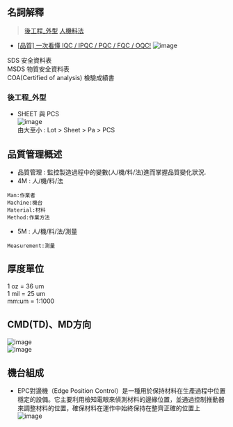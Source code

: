 
## 名詞解釋
> [後工程_外型](#後工程_外型)
> [人機料法](#品質管理概述)

- [[品質] 一次看懂 IQC / IPQC / PQC / FQC / OQC!](https://nyonyou.pixnet.net/blog/post/460033975)
![image](https://user-images.githubusercontent.com/79491888/177439467-a049b9ac-bbfc-4947-8df2-9250a770565c.png)  

SDS 安全資料表  
MSDS 物質安全資料表  
COA(Certified of analysis) 檢驗成績書

### 後工程_外型
- SHEET 與 PCS  
![image](https://user-images.githubusercontent.com/79491888/177895098-65021bae-5f5f-47b2-8f39-14e16799f3c6.png)  
由大至小 : Lot > Sheet > Pa > PCS


## 品質管理概述
- 品質管理 : 監控製造過程中的變數(人/機/料/法)進而掌握品質變化狀況.
- 4M : 人/機/料/法
```
Man:作業者
Machine:機台
Material:材料
Method:作業方法
```
- 5M : 人/機/料/法/測量
```
Measurement:測量
```

## 厚度單位
1 oz = 36 um  
1 mil = 25 um  
mm:um = 1:1000  

## CMD(TD)、MD方向
![image](https://user-images.githubusercontent.com/79491888/177449348-78365ae7-1e03-486f-846e-63bb647d1b4c.png)  
![image](https://github.com/user-attachments/assets/82e4cc20-42e5-4c4a-9dbe-553dcd5a610b)  

## 機台組成
- EPC對邊機（Edge Position Control）是一種用於保持材料在生產過程中位置穩定的設備。它主要利用檢知電眼來偵測材料的邊緣位置，並通過控制推動器來調整材料的位置，確保材料在運作中始終保持在整齊正確的位置上  
![image](https://github.com/user-attachments/assets/eb2be15c-0a77-4bba-8c8d-9e8d084087d0)


